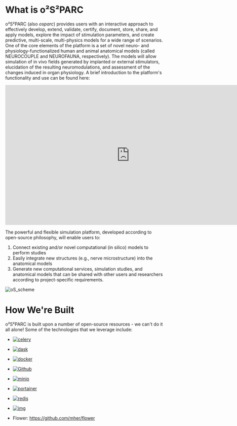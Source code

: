 # What is o²S²PARC

o²S²PARC (also *osparc*) provides users with an interactive approach to effectively develop, extend, validate, certify, document, store, share, and apply models, explore the impact of stimulation parameters, and create predictive, multi-scale, multi-physics models for a wide range of scenarios.
One of the core elements of the platform is a set of novel neuro- and physiology-functionalized human and animal anatomical models (called NEUROCOUPLE and NEUROFAUNA, respectively). The models will allow simulation of in vivo fields generated by implanted or external stimulators, elucidation of the resulting neuromodulations, and assessment of the changes induced in organ physiology. A brief introduction to the platform's functionality and use can be found here:

<p align="center">
<iframe width="784" height="441" src="https://www.youtube.com/embed/vrdVealYydE" frameborder="0" allow="accelerometer; autoplay; encrypted-media; gyroscope; picture-in-picture" allowfullscreen></iframe>
</p>

The powerful and flexible simulation platform, developed according to open-source philosophy, will enable users to:

1. Connect existing and/or novel computational (in silico) models to perform studies
2. Easily integrate new structures (e.g., nerve microstructure) into the anatomical models
3. Generate new computational services, simulation studies, and anatomical models that can be shared with other users and researchers according to project-specific requirements.

![oS_scheme](https://user-images.githubusercontent.com/32800795/60989473-69d33b80-a346-11e9-91ee-25fd52b8315a.jpg)

# How We're Built

o²S²PARC is built upon a number of open-source resources - we can't do it all alone! Some of the technologies that we leverage include:


* [![celery](https://www.fullstackpython.com/img/logos/celery.png ':size=250%')](https://docs.celeryproject.org/en/stable/)  

* [![dask](https://dask.org/_images/dask_horizontal_white_no_pad.svg ':size=250%')](https://dask.org/)

* [![docker](https://www.docker.com/sites/default/files/d8/2019-07/horizontal-logo-monochromatic-white.png ':size=250%')](https://www.docker.com/)

* [![Github](https://logos-world.net/wp-content/uploads/2020/11/GitHub-Emblem.png ':size=250%')](https://github.com/)

* [![minio](https://min.io/resources/img/logo.svg ':size=300%')](https://min.io/)

* [![portainer](https://www.portainer.io/hubfs/Brand%20Assets/Logos/Portainer%20Logo%20Solid%20All%20-%20Blue%20no%20padding.svg ':size=300%')](https://www.portainer.io/)

* [![redis](https://redis.io/images/redis-white.png ':size=250%')](https://redis.io/)

* [![img](https://www.adminer.org/static/images/logo.png ':size=250%')](https://www.adminer.org/)

* Flower: https://github.com/mher/flower 
